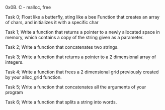 0x0B. C - malloc, free

Task 0;
Float like a butterfly, sting like a bee
Function that creates an array of chars, and initializes it with a specific char

Task 1;
Write a function that returns a pointer to a newly allocated space in
memory, which contains a copy of the string given as a parameter.

Task 2;
Write a function that concatenates two strings.

Task 3; 
Write a function that returns a pointer to a 2 dimensional array of
integers.

Task 4;
Write a function that frees a 2 dimensional grid previously 
created by your alloc_grid function.

Task 5;
Write a function that concatenates all the arguments of your program

Task 6;
Write a function that splits a string into words.
